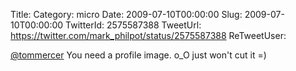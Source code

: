 Title: 
Category: micro
Date: 2009-07-10T00:00:00
Slug: 2009-07-10T00:00:00
TwitterId: 2575587388
TweetUrl: https://twitter.com/mark_philpot/status/2575587388
ReTweetUser: 

[@tommercer](https://twitter.com/tommercer) You need a profile image.  o_O just won't cut it =)